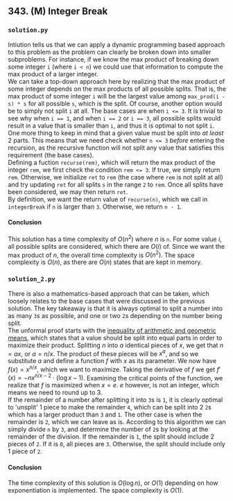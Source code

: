 ## 343. (M) Integer Break

### `solution.py`
Intiution tells us that we can apply a dynamic programming based approach to this problem as the problem can clearly be broken down into smaller subproblems. For instance, if we know the max product of breaking down some integer `i` (where `i < n`) we could use that information to compute the max product of a larger integer.  
We can take a top-down approach here by realizing that the max product of some integer depends on the max products of all possible splits. That is, the max product of some integer `i` will be the largest value among `max_prod(i - s) * s` for all possible `s`, which is the split. Of course, another option would be to simply not split `i` at all. The base cases are when `i <= 3`. It is trivial to see why when `i == 1`, and when `i == 2` or `i == 3`, all possible splits would result in a value that is smaller than `i`, and thus it is optimal to not split `i`. One more thing to keep in mind that a given value must be split into *at least* 2 parts. This means that we need check whether `n <= 3` *before* entering the recursion, as the recursive function will not split any value that satisfies this requirement (the base cases).  
Defining a fuction `recurse(rem)`, which will return the max product of the integer `rem`, we first check the condition `rem <= 3`. If true, we simply return `rem`. Otherwise, we initialize `ret` to `rem` (the case where `rem` is not split at all) and try updating `ret` for all splits `s` in the range `2` to `rem`. Once all splits have been considered, we may then return `ret`.  
By definition, we want the return value of `recurse(n)`, which we call in `integerBreak` if `n` is larger than `3`. Otherwise, we return `n - 1`.  

#### Conclusion
This solution has a time complexity of $O(n^2)$ where $n$ is `n`. For some value $i$, all possible splits are considered, which there are $O(i)$ of. Since we want the max product of $n$, the overall time complexity is $O(n^2)$. The space complexity is $O(n)$, as there are $O(n)$ states that are kept in memory.  
  

### `solution_2.py`
There is also a mathematics-based approach that can be taken, which loosely relates to the base cases that were discussed in the previous solution. The key takeaway is that it is always optimal to split a number into as many `3`s as possible, and one or two `2`s depending on the number being split.  
The unformal proof starts with the [inequality of arithmetic and geometric means](https://en.wikipedia.org/wiki/AM-GM_Inequality), which states that a value should be split into equal parts in order to maximize their product. Splitting $n$ into $a$ identical pieces of $x$, we get that $n = ax$, or $a = n/x$. The product of these pieces will be $x^a$, and so we substitute $a$ and define a function $f$ with $x$ as its parameter. We now have $f(x) = x^{n/x}$, which we want to maximize. Taking the derivative of $f$ we get $f'(x) = -nx^{n/x-2}\cdot (\log x - 1)$. Examining the critical points of the function, we realize that $f$ is maximized when $x = e$. $e$ however, is not an integer, which means we need to round up to $3$.  
If the remainder of a number after splitting it into `3`s is `1`, it is clearly optimal to 'unsplit' 1 piece to make the remainder `4`, which can be split into 2 `2`s which has a larger product than `3` and `1`. The other case is when the remainder is `2`, which we can leave as is. According to this algorithm we can simply divide `n` by `3`, and determine the number of `2`s by looking at the remainder of the division. If the remainder is `1`, the split should include 2 pieces of `2`. If it is `0`, all pieces are `3`. Otherwise, the split should include only 1 piece of `2`.  

#### Conclusion
The time complexity of this solution is $O(\log n)$, or $O(1)$ depending on how exponentiation is implemented. The space complexity is $O(1)$.  
  

